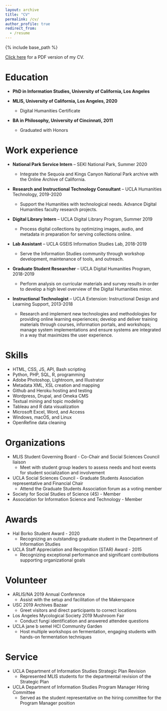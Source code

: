 ```yaml
---
layout: archive
title: "CV"
permalink: /cv/
author_profile: true
redirect_from:
  - /resume
---
```


{% include base_path %}

[Click here](/files/CurriculumVitae.pdf) for a PDF version of my CV.

Education
======
* **PhD in Information Studies, University of California, Los Angeles**

* **MLIS, University of California, Los Angeles, 2020**
  * Digital Humanities Certificate
* **BA in Philosophy, University of Cincinnati, 2011**
  * Graduated with Honors

Work experience
======
* **National Park Service Intern** – SEKI National Park, Summer 2020
  * Integrate the Sequoia and Kings Canyon National Park archive with the Online Archive of California.

* **Research and Instructional Technology Consultant** – UCLA Humanities Technology, 2019-2020
  * Support the Humanities with technological needs. Advance Digital Humanities faculty research projects.

* **Digital Library Intern** – UCLA Digital Library Program, Summer 2019
  * Process digital collections by optimizing images, audio, and metadata in preparation for serving collections online.

* **Lab Assistant** – UCLA GSEIS Information Studies Lab, 2018-2019
  * Serve the Information Studies community through workshop development, maintenance of tools, and outreach.
  
* **Graduate Student Researcher** – UCLA Digital Humanities Program, 2018-2019
  * Perform analysis on curricular materials and survey results in order to develop a high level overview of the Digital Humanities minor.

* **Instructional Technologist** – UCLA Extension: Instructional Design and Learning Support, 2013-2018
  * Research and implement new technologies and methodologies for providing online learning experiences; develop and deliver training materials through courses, information portals, and workshops; manage system
implementations and ensure systems are integrated in a way that maximizes the user experience.

Skills
======
* HTML, CSS, JS, API, Bash scripting
* Python, PHP, SQL, R, programming
* Adobe Photoshop, Lightroom, and Illustrator
* Metadata XML, XSL creation and mapping
* Github and Heroku hosting and testing
* Wordpress, Drupal, and Omeka CMS
* Textual mining and topic modeling
* Tableau and R data visualization
* Microsoft Excel, Word, and Access
* Windows, macOS, and Linux
* OpenRefine data cleaning

Organizations
======
* MLIS Student Governing Board - Co-Chair and Social Sciences Council liaison
  * Meet with student group leaders to assess needs and host events for student socialization and involvement
* UCLA Social Sciences Council - Graduate Students Association representative and Financial Chair
  * Attend the Graduate Students Association forum as a voting member
* Society for Social Studies of Science (4S) - Member
* Association for Information Science and Technology - Member

Awards
======
* Hal Borko Student Award - 2020
  * Recognizing an outstanding graduate student in the Department of Information Studies
* UCLA Staff Appreciation and Recognition (STAR) Award - 2015
  * Recognizing exceptional performance and significant contributions supporting organizational goals


Volunteer
======
* ARLIS/NA 2019 Annual Conference
  * Assist with the setup and facilitation of the Makerspace
* USC 2019 Archives Bazaar
  * Greet visitors and direct participants to correct locations
* Los Angeles Mycological Society 2019 Mushroom Fair
  * Conduct fungi identification and answered attendee questions
* UCLA jane b semel HCI Community Garden
  * Host multiple workshops on fermentation, engaging students with hands-on fermentation techniques
 
Service
======
* UCLA Department of Information Studies Strategic Plan Revision
  * Represented MLIS students for the departmental revision of the Strategic Plan
* UCLA Department of Information Studies Program Manager Hiring Committee
  * Served as the student representative on the hiring committee for the Program Manager position
